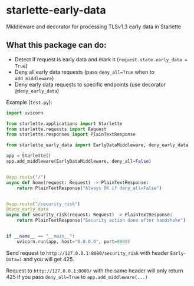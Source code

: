 # starlette-early-data

Middleware and decorator for processing TLSv1.3 early data in Starlette

## What this package can do:
- Detect if request is early data and mark it (`request.state.early_data = True`)
- Deny all early data requests (pass `deny_all=True` when to `add_middleware`)
- Deny early data requests to specific endpoints (use decorator `@deny_early_data`)

Example (`test.py`):

```python
import uvicorn

from starlette.applications import Starlette
from starlette.requests import Request
from starlette.responses import PlainTextResponse

from starlette_early_data import EarlyDataMiddleware, deny_early_data

app = Starlette()
app.add_middleware(EarlyDataMiddleware, deny_all=False)


@app.route("/")
async def home(request: Request) -> PlainTextResponse:
    return PlainTextResponse("Always OK if deny_all=False")


@app.route("/security_risk")
@deny_early_data
async def security_risk(request: Request) -> PlainTextResponse:
    return PlainTextResponse("Security action done after handshake")


if __name__ == "__main__":
    uvicorn.run(app, host="0.0.0.0", port=8080)
```

Send request to `http://127.0.0.1:8080/security_risk` with header `Early-Data=1` and you will get 425.

Request to `http://127.0.0.1:8080/` with the same header will only return 425 if you pass `deny_all=True` to `app.add_middleware(...)`
